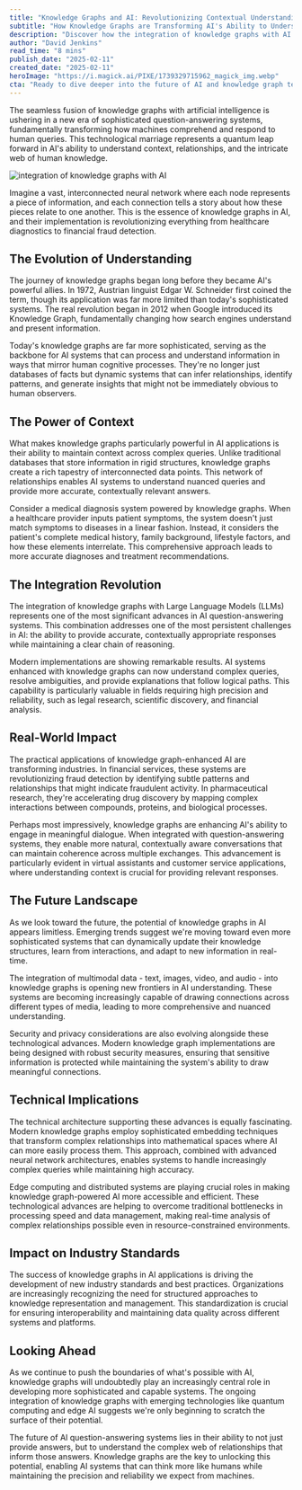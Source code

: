```yaml
---
title: "Knowledge Graphs and AI: Revolutionizing Contextual Understanding in Question-Answering Systems"
subtitle: "How Knowledge Graphs are Transforming AI's Ability to Understand Context"
description: "Discover how the integration of knowledge graphs with AI is revolutionizing question-answering systems, enabling unprecedented contextual understanding and relationship mapping across industries. From healthcare to finance, these sophisticated systems are transforming how machines comprehend and respond to complex queries while maintaining accuracy and reliability."
author: "David Jenkins"
read_time: "8 mins"
publish_date: "2025-02-11"
created_date: "2025-02-11"
heroImage: "https://i.magick.ai/PIXE/1739329715962_magick_img.webp"
cta: "Ready to dive deeper into the future of AI and knowledge graph technology? Follow us on LinkedIn at MagickAI for the latest insights and developments in this rapidly evolving field!"
---
```


The seamless fusion of knowledge graphs with artificial intelligence is ushering in a new era of sophisticated question-answering systems, fundamentally transforming how machines comprehend and respond to human queries. This technological marriage represents a quantum leap forward in AI's ability to understand context, relationships, and the intricate web of human knowledge.

![integration of knowledge graphs with AI](https://i.magick.ai/PIXE/1739329715966_magick_img.webp)

Imagine a vast, interconnected neural network where each node represents a piece of information, and each connection tells a story about how these pieces relate to one another. This is the essence of knowledge graphs in AI, and their implementation is revolutionizing everything from healthcare diagnostics to financial fraud detection.

## The Evolution of Understanding

The journey of knowledge graphs began long before they became AI's powerful allies. In 1972, Austrian linguist Edgar W. Schneider first coined the term, though its application was far more limited than today's sophisticated systems. The real revolution began in 2012 when Google introduced its Knowledge Graph, fundamentally changing how search engines understand and present information.

Today's knowledge graphs are far more sophisticated, serving as the backbone for AI systems that can process and understand information in ways that mirror human cognitive processes. They're no longer just databases of facts but dynamic systems that can infer relationships, identify patterns, and generate insights that might not be immediately obvious to human observers.

## The Power of Context

What makes knowledge graphs particularly powerful in AI applications is their ability to maintain context across complex queries. Unlike traditional databases that store information in rigid structures, knowledge graphs create a rich tapestry of interconnected data points. This network of relationships enables AI systems to understand nuanced queries and provide more accurate, contextually relevant answers.

Consider a medical diagnosis system powered by knowledge graphs. When a healthcare provider inputs patient symptoms, the system doesn't just match symptoms to diseases in a linear fashion. Instead, it considers the patient's complete medical history, family background, lifestyle factors, and how these elements interrelate. This comprehensive approach leads to more accurate diagnoses and treatment recommendations.

## The Integration Revolution

The integration of knowledge graphs with Large Language Models (LLMs) represents one of the most significant advances in AI question-answering systems. This combination addresses one of the most persistent challenges in AI: the ability to provide accurate, contextually appropriate responses while maintaining a clear chain of reasoning.

Modern implementations are showing remarkable results. AI systems enhanced with knowledge graphs can now understand complex queries, resolve ambiguities, and provide explanations that follow logical paths. This capability is particularly valuable in fields requiring high precision and reliability, such as legal research, scientific discovery, and financial analysis.

## Real-World Impact

The practical applications of knowledge graph-enhanced AI are transforming industries. In financial services, these systems are revolutionizing fraud detection by identifying subtle patterns and relationships that might indicate fraudulent activity. In pharmaceutical research, they're accelerating drug discovery by mapping complex interactions between compounds, proteins, and biological processes.

Perhaps most impressively, knowledge graphs are enhancing AI's ability to engage in meaningful dialogue. When integrated with question-answering systems, they enable more natural, contextually aware conversations that can maintain coherence across multiple exchanges. This advancement is particularly evident in virtual assistants and customer service applications, where understanding context is crucial for providing relevant responses.

## The Future Landscape

As we look toward the future, the potential of knowledge graphs in AI appears limitless. Emerging trends suggest we're moving toward even more sophisticated systems that can dynamically update their knowledge structures, learn from interactions, and adapt to new information in real-time.

The integration of multimodal data - text, images, video, and audio - into knowledge graphs is opening new frontiers in AI understanding. These systems are becoming increasingly capable of drawing connections across different types of media, leading to more comprehensive and nuanced understanding.

Security and privacy considerations are also evolving alongside these technological advances. Modern knowledge graph implementations are being designed with robust security measures, ensuring that sensitive information is protected while maintaining the system's ability to draw meaningful connections.

## Technical Implications

The technical architecture supporting these advances is equally fascinating. Modern knowledge graphs employ sophisticated embedding techniques that transform complex relationships into mathematical spaces where AI can more easily process them. This approach, combined with advanced neural network architectures, enables systems to handle increasingly complex queries while maintaining high accuracy.

Edge computing and distributed systems are playing crucial roles in making knowledge graph-powered AI more accessible and efficient. These technological advances are helping to overcome traditional bottlenecks in processing speed and data management, making real-time analysis of complex relationships possible even in resource-constrained environments.

## Impact on Industry Standards

The success of knowledge graphs in AI applications is driving the development of new industry standards and best practices. Organizations are increasingly recognizing the need for structured approaches to knowledge representation and management. This standardization is crucial for ensuring interoperability and maintaining data quality across different systems and platforms.

## Looking Ahead

As we continue to push the boundaries of what's possible with AI, knowledge graphs will undoubtedly play an increasingly central role in developing more sophisticated and capable systems. The ongoing integration of knowledge graphs with emerging technologies like quantum computing and edge AI suggests we're only beginning to scratch the surface of their potential.

The future of AI question-answering systems lies in their ability to not just provide answers, but to understand the complex web of relationships that inform those answers. Knowledge graphs are the key to unlocking this potential, enabling AI systems that can think more like humans while maintaining the precision and reliability we expect from machines.